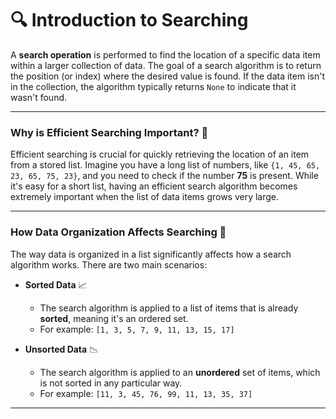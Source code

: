 # 🔍 **Introduction to Searching**

A **search operation** is performed to find the location of a specific data item within a larger collection of data. The goal of a search algorithm is to return the position (or index) where the desired value is found. If the data item isn't in the collection, the algorithm typically returns `None` to indicate that it wasn't found.

---

### Why is Efficient Searching Important? 🤔

Efficient searching is crucial for quickly retrieving the location of an item from a stored list. Imagine you have a long list of numbers, like `{1, 45, 65, 23, 65, 75, 23}`, and you need to check if the number **75** is present. While it's easy for a short list, having an efficient search algorithm becomes extremely important when the list of data items grows very large.

---

### How Data Organization Affects Searching 📂

The way data is organized in a list significantly affects how a search algorithm works. There are two main scenarios:

* **Sorted Data** 📈
    * The search algorithm is applied to a list of items that is already **sorted**, meaning it's an ordered set.
    * For example: `[1, 3, 5, 7, 9, 11, 13, 15, 17]`

* **Unsorted Data** 📉
    * The search algorithm is applied to an **unordered** set of items, which is not sorted in any particular way.
    * For example: `[11, 3, 45, 76, 99, 11, 13, 35, 37]`

---